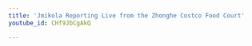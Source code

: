 ```yaml
---
title: 'Jmikola Reporting Live from the Zhonghe Costco Food Court'
youtube_id: CHf9JbCgAkQ

---
```


